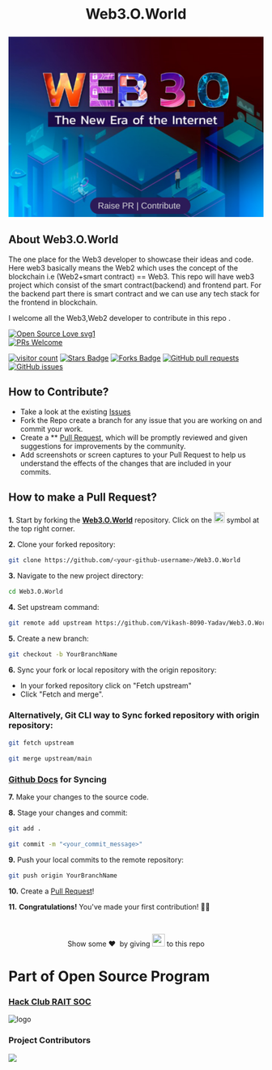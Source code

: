 # <p align = "center"> Web3.O.World </p>
![web 3.0 Cover Image](/images/Web%203.O%20cover%20Image.png)

##  About Web3.O.World
The one place for the Web3  developer to showcase their ideas and code. Here web3 basically means the Web2 which uses the concept of the blockchain i.e (Web2+smart contract) == Web3. 
This repo will have web3 project which consist of the smart contract(backend) and frontend part. For the backend part there is smart contract and we can use any tech stack for the frontend in blockchain.

 I welcome all the Web3,Web2 developer to contribute in this repo .
  
  
[![Open Source Love svg1](https://badges.frapsoft.com/os/v1/open-source.svg?v=103)](https://github.com/ellerbrock/open-source-badges/)  
[![PRs Welcome](https://img.shields.io/badge/PRs-welcome-brightgreen.svg?style=flat-square)](http://makeapullrequest.com)

<a href="https://github.com/Vikash-8090-Yadav/Web3.0-World"><img src="https://visitor-badge.laobi.icu/badge?page_id=Vikash-8090-Yadav/Web3.0-World" alt="visitor count"/></a>
<a href="https://github.com/Vikash-8090-Yadav/Web3.0-World/stargazers"><img src="https://img.shields.io/github/stars/Vikash-8090-Yadav/Web3.0-World" alt="Stars Badge"/></a>
<a href="https://github.com/Vikash-8090-Yadav/Web3.0-World/network/members"><img src="https://img.shields.io/github/forks/Vikash-8090-Yadav/Web3.0-World" alt="Forks Badge"/></a>
<a href="https://github.com/Vikash-8090-Yadav/Web3.0-World" target="_blank"><img alt="GitHub pull requests" src="https://img.shields.io/github/issues-pr/Vikash-8090-Yadav/Web3.0-World?style=for-the-badge" /></a> 
<a href="https://github.com/Vikash-8090-Yadav/Web3.0-World/issues" target="_blank"><img alt="GitHub issues" src="https://img.shields.io/github/issues/Vikash-8090-Yadav/Web3.0-World?style=for-the-badge" /></a> <a href="https://github.com/Vikash-8090-Yadav/Web3.0-World/blob/master/README.md#contributors-" target="_blank"></a>

## How to Contribute?

- Take a look at the existing [Issues](https://github.com/Vikash-8090-Yadav/Web3.0-World/issues) 
- Fork the Repo create a branch for any issue that you are working on and commit your work.
- Create a ** [Pull Request](https://github.com/Vikash-8090-Yadav/Web3.0-World/pulls), which will be promptly reviewed and given suggestions for improvements by the community.
- Add screenshots or screen captures to your Pull Request to help us understand the effects of the changes that are included in your commits.

## How to make a Pull Request?

**1.** Start by forking the [**Web3.O.World**](https://github.com/Vikash-8090-Yadav/Web3.0-World) repository. Click on the <a href="https://github.com/Vikash-8090-Yadav/Web3.0-World/fork"><img src="https://i.imgur.com/G4z1kEe.png" height="21" width="21"></a> symbol at the top right corner.

**2.** Clone your forked repository:

```bash
git clone https://github.com/<your-github-username>/Web3.O.World
```

**3.** Navigate to the new project directory:

```bash
cd Web3.O.World
```

**4.** Set upstream command:

```bash
git remote add upstream https://github.com/Vikash-8090-Yadav/Web3.O.World.git
```

**5.** Create a new branch:

```bash
git checkout -b YourBranchName
```

**6.** Sync your fork or local repository with the origin repository:

- In your forked repository click on "Fetch upstream"
- Click "Fetch and merge".

### Alternatively, Git CLI way to Sync forked repository with origin repository:

```bash
git fetch upstream
```

```bash
git merge upstream/main
```

### [Github Docs](https://docs.github.com/en/github/collaborating-with-pull-requests/addressing-merge-conflicts/resolving-a-merge-conflict-on-github) for Syncing

**7.** Make your changes to the source code.

**8.** Stage your changes and commit:

```bash
git add .
```

```bash
git commit -m "<your_commit_message>"
```

**9.** Push your local commits to the remote repository:

```bash
git push origin YourBranchName
```

**10.** Create a [Pull Request](https://help.github.com/en/github/collaborating-with-issues-and-pull-requests/creating-a-pull-request)!

**11.** **Congratulations!** You've made your first contribution! 🙌🏼

</br>
<p align = "center">
Show some ❤️&nbsp; by giving <img src="https://imgur.com/o7ncZFp.jpg" height=25px width=25px> to this repo
</p>

# Part of Open Source Program

### [Hack Club RAIT SOC](https://soc.hackclubrait.co/)
![logo](https://user-images.githubusercontent.com/85816852/181164830-39be8877-fc8f-4b9b-a730-23b54284ec27.jpg)


### Project Contributors
<a href="https://github.com/Vikash-8090-Yadav/Web3.0-World/graphs/contributors">
<img src="https://contrib.rocks/image?repo=Vikash-8090-Yadav/Web3.0-World" />
</a>
